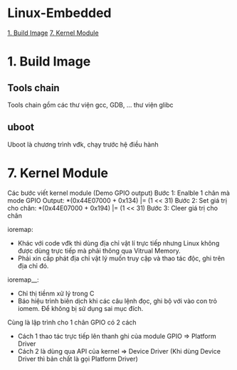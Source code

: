 # Linux-Embedded
[1. Build Image](#1-Build-Image)
[7. Kernel Module](#7-Kernel-Module)
# 1. Build Image
## Tools chain
  Tools chain gồm các thư viện gcc, GDB, ... thư viện glibc

## uboot
  Uboot là chương trình vđk, chạy trước hệ điều hành


# 7. Kernel Module
Các bước viết kernel module (Demo GPIO output)
Bước 1: Enalble 1 chân mà mode GPIO Output: 
*(0x44E07000 + 0x134) |= (1 << 31)
Bước 2: Set giá trị cho chân: 
*(0x44E07000 + 0x194) |= (1 << 31)
Bước 3: Cleer giá trị cho chân 

ioremap:
- Khác với code vđk thì dùng địa chỉ vật lí trực tiếp nhưng Linux không được dùng trực tiếp mà phải thông qua Vitrual Memory.
- Phải xin cấp phát địa chỉ vật lý muốn truy cập và thao tác độc, ghi trên địa chỉ đó.

ioremap__:
- Chỉ thị tiềnm xử lý trong C
- Báo hiệu trình biên dịch khi các câu lệnh đọc, ghi bộ với vào con trỏ iomem. Để không bị sử dụng sai mục đích.

Cùng là lập trình cho 1 chân GPIO có 2 cách
- Cách 1 thao tác trực tiếp lên thanh ghi của module GPIO
  => Platform Driver
- Cách 2 là dùng qua API của kernel
  => Device Driver (Khi dùng Device Driver thì bản chất là gọi Platform Driver)


 





